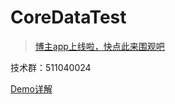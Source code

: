 # CoreDataTest

> [博主app上线啦，快点此来围观吧](https://itunes.apple.com/us/app/it-blog-zi-xueios-kai-fa-jin/id1067787090?l=zh&ls=1&mt=8)<br>

技术群：511040024

[Demo详解](http://allluckly.cn/持久化/chijiuhua01/)

